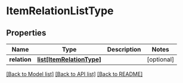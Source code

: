 # ItemRelationListType

## Properties
Name | Type | Description | Notes
------------ | ------------- | ------------- | -------------
**relation** | [**list[ItemRelationType]**](ItemRelationType.md) |  | [optional] 

[[Back to Model list]](../README.md#documentation-for-models) [[Back to API list]](../README.md#documentation-for-api-endpoints) [[Back to README]](../README.md)


